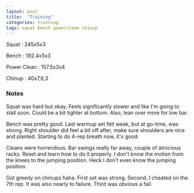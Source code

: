 ```yaml
---
layout: post
title:  "Training"
categories: training
tags: squat bench powerclean chinup
---
```


Squat       :   245x5x3

Bench       :   192.4x5x3

Power Clean :   157.5x3x4

Chinup      :   40x7,6,3

### Notes

Squat was hard but okay. Feels significantly slower and like I'm going to stall
soon. Could be a bit tighter at bottom. Also, lean over more for low bar.

Bench was pretty good. Last warmup set felt weak, but at go-time, was strong.
Right shoulder did feel a bit off after, make sure shoulders are nice and
planted. Starting to do 4-rep breath now, it's good.

Cleans were horrendous. Bar swings really far away, couple of atrocious racks.
Reset and learn how to do it properly. I don't know the motion from the knees
to the jumping position. Heck I don't even know the jumping position.

Got greedy on chinups haha. First set was strong. Second, I cheated on the 7th
rep. It was also nearly to failure. Third was obvious a fail.
